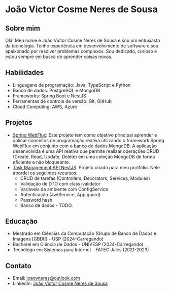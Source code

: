 # João Victor Cosme Neres de Sousa

## Sobre mim
Olá! Meu nome é João Victor Cosme Neres de Sousa e sou um entusiasta da tecnologia. Tenho experiência em desenvolvimento de software e sou apaixonado por resolver problemas complexos. Sou dedicado, curioso e estou sempre em busca de aprender coisas novas.

## Habilidades
- Linguagens de programação: Java, TypeScript e Python
- Banco de dados: PostgreSQL e MongoDB
- Frameworks: Spring Boot e NestJS
- Ferramentas de controle de versão: Git, GitHub
- Cloud Computing: AWS, Azure

## Projetos
- [Spring WebFlux](https://github.com/joaovneres/spring-webflux): Este projeto tem como objetivo principal aprender e aplicar conceitos de programação reativa utilizando o framework Spring WebFlux em conjunto com o banco de dados MongoDB. A aplicação desenvolvida é uma API reativa que permite realizar operações CRUD (Create, Read, Update, Delete) em uma coleção MongoDB de forma eficiente e não bloqueante.
- [Task Management API NestJS](https://github.com/joaovneres/task-management-api): Projeto criado para meu portfólio. Nele abordei os seguintes recursos:
    - CRUD de tarefas (Controllers, Decorators, Services, Modules)
    - Validação de DTO com class-validator
    - Variáveis de ambiente com ConfigService
    - Autenticação (JwtService, App guard)
    - Password hash
    - Banco de dados - TODO.

## Educação
- Mestrado em Ciências da Computação (Grupo de Banco de Dados e Imagens [GBDI]) - USP (2024-Carregando)
- Bacharel em Ciência de Dados - UNIVESP (2024-Carregando)
- Tecnólogo em Sistemas para Internet - FATEC Jales (2021-2023)

## Contato
- Email: joaovneres@outlook.com
- LinkedIn: [João Victor Cosme Neres de Sousa](https://www.linkedin.com/in/joaovneres)